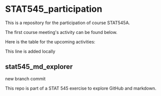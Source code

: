 # STAT545_participation
This is a repository for the participation of course STAT545A. 

The first course meeting's activity can be found below.

Here is the table for the upcoming activities:

This line is added locally 



## stat545_md_explorer
new branch commit 

This repo is part of a STAT 545 exercise to explore GitHub and markdown.


